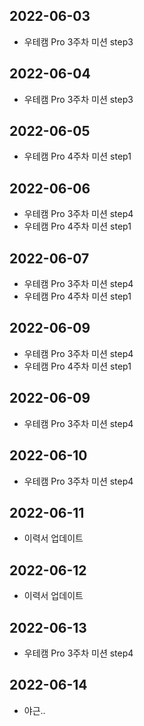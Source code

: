 ## 2022-06-03
- 우테캠 Pro 3주차 미션 step3
## 2022-06-04
- 우테캠 Pro 3주차 미션 step3
## 2022-06-05
- 우테캠 Pro 4주차 미션 step1
## 2022-06-06
- 우테캠 Pro 3주차 미션 step4
- 우테캠 Pro 4주차 미션 step1
## 2022-06-07
- 우테캠 Pro 3주차 미션 step4
- 우테캠 Pro 4주차 미션 step1
## 2022-06-09
- 우테캠 Pro 3주차 미션 step4
- 우테캠 Pro 4주차 미션 step1
## 2022-06-09
- 우테캠 Pro 3주차 미션 step4
## 2022-06-10
- 우테캠 Pro 3주차 미션 step4
## 2022-06-11
- 이력서 업데이트
## 2022-06-12
- 이력서 업데이트
## 2022-06-13
- 우테캠 Pro 3주차 미션 step4
## 2022-06-14
- 야근..
